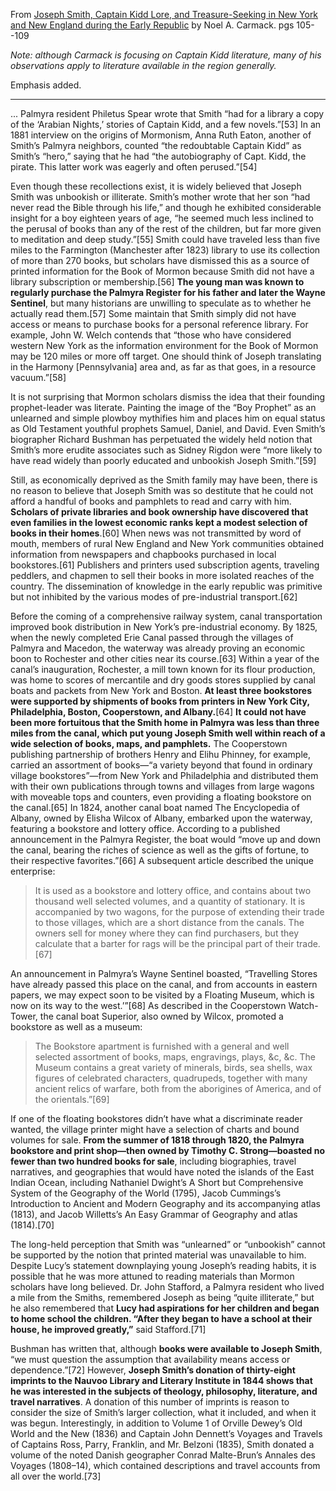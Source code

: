 From [Joseph Smith, Captain Kidd Lore, and Treasure-Seeking in New York and New England during the Early Republic](https://www.dialoguejournal.com/wp-content/uploads/sbi/articles/Dialogue_V46N03_412b.pdf) by Noel A. Carmack. pgs 105--109

*Note: although Carmack is focusing on Captain Kidd literature, many of his observations apply to literature available in the region generally.*

Emphasis added.

---

... Palmyra resident Philetus Spear wrote that Smith “had for a library a copy of the ‘Arabian Nights,’ stories of Captain Kidd, and a few novels.”[53] In an 1881 interview on the origins of Mormonism, Anna Ruth Eaton, another of Smith’s Palmyra neighbors, counted “the redoubtable Captain Kidd” as Smith’s “hero,” saying that he had “the autobiography of Capt. Kidd, the pirate. This latter work was eagerly and often perused.”[54]

Even though these recollections exist, it is widely believed that Joseph Smith was unbookish or illiterate. Smith’s mother wrote that her son “had never read the Bible through his life,” and though he exhibited considerable insight for a boy eighteen years of age, “he seemed much less inclined to the perusal of books than any of the rest of the children, but far more given to meditation and deep study.”[55] Smith could have traveled less than five miles to the Farmington (Manchester after 1823) library to use its collection of more than 270 books, but scholars have dismissed this as a source of printed information for the Book of Mormon because Smith did not have a library subscription or membership.[56] **The young man was known to regularly purchase the Palmyra Register for his father and later the Wayne Sentinel**, but many historians are unwilling to speculate as to whether he actually read them.[57] Some maintain that Smith simply did not have access or means to purchase books for a personal reference library. For example, John W. Welch contends that “those who have considered western New York as the information environment for the Book of Mormon may be 120 miles or more off target. One should think of Joseph translating in the Harmony [Pennsylvania] area and, as far as that goes, in a resource vacuum.”[58]

It is not surprising that Mormon scholars dismiss the idea that their founding prophet-leader was literate. Painting the image of the “Boy Prophet” as an unlearned and simple plowboy mythifies him and places him on equal status as Old Testament youthful prophets Samuel, Daniel, and David. Even Smith’s biographer Richard Bushman has perpetuated the widely held notion that Smith’s more erudite associates such as Sidney Rigdon were “more likely to have read widely than poorly educated and unbookish Joseph Smith.”[59]

Still, as economically deprived as the Smith family may have been, there is no reason to believe that Joseph Smith was so destitute that he could not afford a handful of books and pamphlets to read and carry with him. **Scholars of private libraries and book ownership have discovered that even families in the lowest economic ranks kept a modest selection of books in their homes**.[60] When news was not transmitted by word of mouth, members of rural New England and New York communities obtained information from newspapers and chapbooks purchased in local bookstores.[61] Publishers and printers used subscription agents, traveling peddlers, and chapmen to sell their books in more isolated reaches of the country. The dissemination of knowledge in the early republic was primitive but not inhibited by the various modes of pre-industrial transport.[62]

Before the coming of a comprehensive railway system, canal transportation improved book distribution in New York’s pre-industrial economy. By 1825, when the newly completed Erie Canal passed through the villages of Palmyra and Macedon, the waterway was already proving an economic boon to Rochester and other cities near its course.[63] Within a year of the canal’s inauguration, Rochester, a mill town known for its flour production, was home to scores of mercantile and dry goods stores supplied by canal boats and packets from New York and Boston. **At least three bookstores were supported by shipments of books from printers in New York City, Philadelphia, Boston, Cooperstown, and Albany.**[64] **It could not have been more fortuitous that the Smith home in Palmyra was less than three miles from the canal, which put young Joseph Smith well within reach of a wide selection of books, maps, and pamphlets.** The Cooperstown publishing partnership of brothers Henry and Elihu Phinney, for example, carried an assortment of books—“a variety beyond that found in ordinary village bookstores”—from New York and Philadelphia and distributed them with their own publications through towns and villages from large wagons with moveable tops and counters, even providing a floating bookstore on the canal.[65] In 1824, another canal boat named The Encyclopedia of Albany, owned by Elisha Wilcox of Albany, embarked upon the waterway, featuring a bookstore and lottery office. According to a published announcement in the Palmyra Register, the boat would “move up and down the canal, bearing the riches of science as well as the gifts of fortune, to their respective favorites.”[66] A subsequent article described the unique enterprise:

> It is used as a bookstore and lottery office, and contains about two thousand well selected volumes, and a quantity of stationary. It is accompanied by two wagons, for the purpose of extending their trade to those villages, which are a short distance from the canals. The owners sell for money where they can find purchasers, but they calculate that a barter for rags will be the principal part of their trade.[67]

An announcement in Palmyra’s Wayne Sentinel boasted, “Travelling Stores have already passed this place on the canal, and from accounts in eastern papers, we may expect soon to be visited by a Floating Museum, which is now on its way to the west.’”[68] As described in the Cooperstown Watch-Tower, the canal boat Superior, also owned by Wilcox, promoted a bookstore as well as a museum:

> The Bookstore apartment is furnished with a general and well selected assortment of books, maps, engravings, plays, &c, &c. The Museum contains a great variety of minerals, birds, sea shells, wax figures of celebrated characters, quadrupeds, together with many ancient relics of warfare, both from the aborigines of America, and of the orientals.”[69]

If one of the floating bookstores didn’t have what a discriminate reader wanted, the village printer might have a selection of charts and bound volumes for sale. **From the summer of 1818 through 1820, the Palmyra bookstore and print shop—then owned by Timothy C. Strong—boasted no fewer than two hundred books for sale**, including biographies, travel narratives, and geographies that would have noted the islands of the East Indian Ocean, including Nathaniel Dwight’s A Short but Comprehensive System of the Geography of the World (1795), Jacob Cummings’s Introduction to Ancient and Modern Geography and its accompanying atlas (1813), and Jacob Willetts’s An Easy Grammar of Geography and atlas (1814).[70]

The long-held perception that Smith was “unlearned” or “unbookish” cannot be supported by the notion that printed material was unavailable to him. Despite Lucy’s statement downplaying young Joseph’s reading habits, it is possible that he was more attuned to reading materials than Mormon scholars have long believed.  Dr. John Stafford, a Palmyra resident who lived a mile from the Smiths, remembered Joseph as being “quite illiterate,” but he also remembered that **Lucy had aspirations for her children and began to home school the children. “After they began to have a school at their house, he improved greatly,”** said Stafford.[71]

Bushman has written that, although **books were available to Joseph Smith**, “we must question the assumption that availability means access or dependence.”[72] However, **Joseph Smith’s donation of thirty-eight imprints to the Nauvoo Library and Literary Institute in 1844 shows that he was interested in the subjects of theology, philosophy, literature, and travel narratives**. A donation of this number of imprints is reason to consider the size of Smith’s larger collection, what it included, and when it was begun.  Interestingly, in addition to Volume 1 of Orville Dewey’s Old World and the New (1836) and Captain John Dennett’s Voyages and Travels of Captains Ross, Parry, Franklin, and Mr. Belzoni (1835), Smith donated a volume of the noted Danish geographer Conrad Malte-Brun’s Annales des Voyages (1808–14), which contained descriptions and travel accounts from all over the world.[73]
